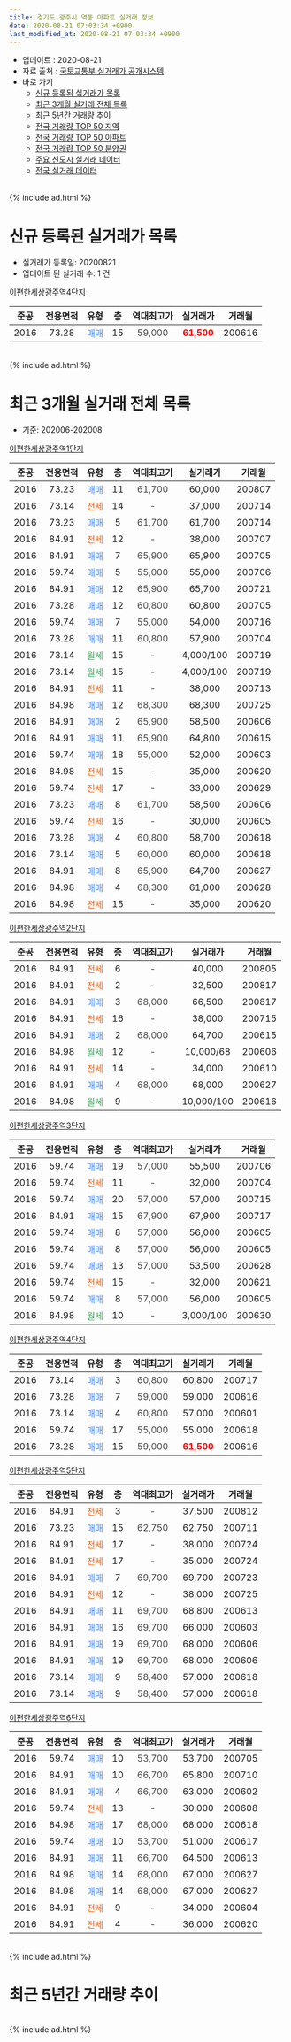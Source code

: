 ```yaml
---
title: 경기도 광주시 역동 아파트 실거래 정보
date: 2020-08-21 07:03:34 +0900
last_modified_at: 2020-08-21 07:03:34 +0900
---
```


* 업데이트 : 2020-08-21
* 자료 출처 : [국토교통부 실거래가 공개시스템](http://rt.molit.go.kr)
* 바로 가기
    * [신규 등록된 실거래가 목록](#신규-등록된-실거래가-목록)
    * [최근 3개월 실거래 전체 목록](#최근-3개월-실거래-전체-목록)
    * [최근 5년간 거래량 추이](#최근-5년간-거래량-추이)
    * [전국 거래량 TOP 50 지역](https://inasie.github.io/apt-trade-info/최근-3개월-전국에서-가장-거래가-많이-발생한-지역)
    * [전국 거래량 TOP 50 아파트](https://inasie.github.io/apt-trade-info/최근-3개월-전국에서-가장-거래가-많이-발생한-아파트)
    * [전국 거래량 TOP 50 분양권](https://inasie.github.io/apt-trade-info/최근-3개월-전국에서-가장-거래가-많이-발생한-분양권)
    * [주요 신도시 실거래 데이터](https://inasie.github.io/apt-trade-info/주요-신도시)
    * [전국 실거래 데이터](https://inasie.github.io/apt-trade-info/전국)
<br>
{% include ad.html %}
<br>

# 신규 등록된 실거래가 목록
* 실거래가 등록일: 20200821
* 업데이트 된 실거래 수: 1 건


[이편한세상광주역4단지](https://search.naver.com/search.naver?query=%EA%B2%BD%EA%B8%B0%EB%8F%84+%EA%B4%91%EC%A3%BC%EC%8B%9C+%EC%97%AD%EB%8F%99+%EC%9D%B4%ED%8E%B8%ED%95%9C%EC%84%B8%EC%83%81%EA%B4%91%EC%A3%BC%EC%97%AD4%EB%8B%A8%EC%A7%80)

|준공|전용면적|유형|층|역대최고가|실거래가|거래월|
|:---:|:---:|:---:|:---:|:---:|:---:|:---:|
|2016|73.28|<span style="color:#4285f3">매매</span>|15|<span style="color:#444444">59,000</span>|<b><span style="color:#ff0000">61,500</span></b>|200616|


<br>
{% include ad.html %}
<br>

# 최근 3개월 실거래 전체 목록
* 기준: 202006-202008


[이편한세상광주역1단지](https://search.naver.com/search.naver?query=%EA%B2%BD%EA%B8%B0%EB%8F%84+%EA%B4%91%EC%A3%BC%EC%8B%9C+%EC%97%AD%EB%8F%99+%EC%9D%B4%ED%8E%B8%ED%95%9C%EC%84%B8%EC%83%81%EA%B4%91%EC%A3%BC%EC%97%AD1%EB%8B%A8%EC%A7%80)

|준공|전용면적|유형|층|역대최고가|실거래가|거래월|
|:---:|:---:|:---:|:---:|:---:|:---:|:---:|
|2016|73.23|<span style="color:#4285f3">매매</span>|11|<span style="color:#444444">61,700</span>|60,000|200807|
|2016|73.14|<span style="color:#ff5a00">전세</span>|14|<span style="color:#444444">-</span>|37,000|200714|
|2016|73.23|<span style="color:#4285f3">매매</span>|5|<span style="color:#444444">61,700</span>|61,700|200714|
|2016|84.91|<span style="color:#ff5a00">전세</span>|12|<span style="color:#444444">-</span>|38,000|200707|
|2016|84.91|<span style="color:#4285f3">매매</span>|7|<span style="color:#444444">65,900</span>|65,900|200705|
|2016|59.74|<span style="color:#4285f3">매매</span>|5|<span style="color:#444444">55,000</span>|55,000|200706|
|2016|84.91|<span style="color:#4285f3">매매</span>|12|<span style="color:#444444">65,900</span>|65,700|200721|
|2016|73.28|<span style="color:#4285f3">매매</span>|12|<span style="color:#444444">60,800</span>|60,800|200705|
|2016|59.74|<span style="color:#4285f3">매매</span>|7|<span style="color:#444444">55,000</span>|54,000|200716|
|2016|73.28|<span style="color:#4285f3">매매</span>|11|<span style="color:#444444">60,800</span>|57,900|200704|
|2016|73.14|<span style="color:#34a853">월세</span>|15|<span style="color:#444444">-</span>|4,000/100|200719|
|2016|73.14|<span style="color:#34a853">월세</span>|15|<span style="color:#444444">-</span>|4,000/100|200719|
|2016|84.91|<span style="color:#ff5a00">전세</span>|11|<span style="color:#444444">-</span>|38,000|200713|
|2016|84.98|<span style="color:#4285f3">매매</span>|12|<span style="color:#444444">68,300</span>|68,300|200725|
|2016|84.91|<span style="color:#4285f3">매매</span>|2|<span style="color:#444444">65,900</span>|58,500|200606|
|2016|84.91|<span style="color:#4285f3">매매</span>|11|<span style="color:#444444">65,900</span>|64,800|200615|
|2016|59.74|<span style="color:#4285f3">매매</span>|18|<span style="color:#444444">55,000</span>|52,000|200603|
|2016|84.98|<span style="color:#ff5a00">전세</span>|15|<span style="color:#444444">-</span>|35,000|200620|
|2016|59.74|<span style="color:#ff5a00">전세</span>|17|<span style="color:#444444">-</span>|33,000|200629|
|2016|73.23|<span style="color:#4285f3">매매</span>|8|<span style="color:#444444">61,700</span>|58,500|200606|
|2016|59.74|<span style="color:#ff5a00">전세</span>|16|<span style="color:#444444">-</span>|30,000|200605|
|2016|73.28|<span style="color:#4285f3">매매</span>|4|<span style="color:#444444">60,800</span>|58,700|200618|
|2016|73.14|<span style="color:#4285f3">매매</span>|5|<span style="color:#444444">60,000</span>|60,000|200618|
|2016|84.91|<span style="color:#4285f3">매매</span>|8|<span style="color:#444444">65,900</span>|64,700|200627|
|2016|84.98|<span style="color:#4285f3">매매</span>|4|<span style="color:#444444">68,300</span>|61,000|200628|
|2016|84.98|<span style="color:#ff5a00">전세</span>|15|<span style="color:#444444">-</span>|35,000|200620|

[이편한세상광주역2단지](https://search.naver.com/search.naver?query=%EA%B2%BD%EA%B8%B0%EB%8F%84+%EA%B4%91%EC%A3%BC%EC%8B%9C+%EC%97%AD%EB%8F%99+%EC%9D%B4%ED%8E%B8%ED%95%9C%EC%84%B8%EC%83%81%EA%B4%91%EC%A3%BC%EC%97%AD2%EB%8B%A8%EC%A7%80)

|준공|전용면적|유형|층|역대최고가|실거래가|거래월|
|:---:|:---:|:---:|:---:|:---:|:---:|:---:|
|2016|84.91|<span style="color:#ff5a00">전세</span>|6|<span style="color:#444444">-</span>|40,000|200805|
|2016|84.91|<span style="color:#ff5a00">전세</span>|2|<span style="color:#444444">-</span>|32,500|200817|
|2016|84.91|<span style="color:#4285f3">매매</span>|3|<span style="color:#444444">68,000</span>|66,500|200817|
|2016|84.91|<span style="color:#ff5a00">전세</span>|16|<span style="color:#444444">-</span>|38,000|200715|
|2016|84.91|<span style="color:#4285f3">매매</span>|2|<span style="color:#444444">68,000</span>|64,700|200615|
|2016|84.98|<span style="color:#34a853">월세</span>|12|<span style="color:#444444">-</span>|10,000/68|200606|
|2016|84.91|<span style="color:#ff5a00">전세</span>|14|<span style="color:#444444">-</span>|34,000|200610|
|2016|84.91|<span style="color:#4285f3">매매</span>|4|<span style="color:#444444">68,000</span>|68,000|200627|
|2016|84.98|<span style="color:#34a853">월세</span>|9|<span style="color:#444444">-</span>|10,000/100|200616|

[이편한세상광주역3단지](https://search.naver.com/search.naver?query=%EA%B2%BD%EA%B8%B0%EB%8F%84+%EA%B4%91%EC%A3%BC%EC%8B%9C+%EC%97%AD%EB%8F%99+%EC%9D%B4%ED%8E%B8%ED%95%9C%EC%84%B8%EC%83%81%EA%B4%91%EC%A3%BC%EC%97%AD3%EB%8B%A8%EC%A7%80)

|준공|전용면적|유형|층|역대최고가|실거래가|거래월|
|:---:|:---:|:---:|:---:|:---:|:---:|:---:|
|2016|59.74|<span style="color:#4285f3">매매</span>|19|<span style="color:#444444">57,000</span>|55,500|200706|
|2016|59.74|<span style="color:#ff5a00">전세</span>|11|<span style="color:#444444">-</span>|32,000|200704|
|2016|59.74|<span style="color:#4285f3">매매</span>|20|<span style="color:#444444">57,000</span>|57,000|200715|
|2016|84.91|<span style="color:#4285f3">매매</span>|15|<span style="color:#444444">67,900</span>|67,900|200717|
|2016|59.74|<span style="color:#4285f3">매매</span>|8|<span style="color:#444444">57,000</span>|56,000|200605|
|2016|59.74|<span style="color:#4285f3">매매</span>|8|<span style="color:#444444">57,000</span>|56,000|200605|
|2016|59.74|<span style="color:#4285f3">매매</span>|13|<span style="color:#444444">57,000</span>|53,500|200628|
|2016|59.74|<span style="color:#ff5a00">전세</span>|15|<span style="color:#444444">-</span>|32,000|200621|
|2016|59.74|<span style="color:#4285f3">매매</span>|8|<span style="color:#444444">57,000</span>|56,000|200605|
|2016|84.98|<span style="color:#34a853">월세</span>|10|<span style="color:#444444">-</span>|3,000/100|200630|


<script async src="//pagead2.googlesyndication.com/pagead/js/adsbygoogle.js"></script>
<!-- 기본 -->
<ins class="adsbygoogle"
     style="display:block"
     data-ad-client="ca-pub-2446590836940007"
     data-ad-slot="1659523306"
     data-ad-format="auto"
     data-full-width-responsive="true"></ins>
<script>
(adsbygoogle = window.adsbygoogle || []).push({});
</script>


[이편한세상광주역4단지](https://search.naver.com/search.naver?query=%EA%B2%BD%EA%B8%B0%EB%8F%84+%EA%B4%91%EC%A3%BC%EC%8B%9C+%EC%97%AD%EB%8F%99+%EC%9D%B4%ED%8E%B8%ED%95%9C%EC%84%B8%EC%83%81%EA%B4%91%EC%A3%BC%EC%97%AD4%EB%8B%A8%EC%A7%80)

|준공|전용면적|유형|층|역대최고가|실거래가|거래월|
|:---:|:---:|:---:|:---:|:---:|:---:|:---:|
|2016|73.14|<span style="color:#4285f3">매매</span>|3|<span style="color:#444444">60,800</span>|60,800|200717|
|2016|73.28|<span style="color:#4285f3">매매</span>|7|<span style="color:#444444">59,000</span>|59,000|200616|
|2016|73.14|<span style="color:#4285f3">매매</span>|4|<span style="color:#444444">60,800</span>|57,000|200601|
|2016|59.74|<span style="color:#4285f3">매매</span>|17|<span style="color:#444444">55,000</span>|55,000|200618|
|2016|73.28|<span style="color:#4285f3">매매</span>|15|<span style="color:#444444">59,000</span>|<b><span style="color:#ff0000">61,500</span></b>|200616|

[이편한세상광주역5단지](https://search.naver.com/search.naver?query=%EA%B2%BD%EA%B8%B0%EB%8F%84+%EA%B4%91%EC%A3%BC%EC%8B%9C+%EC%97%AD%EB%8F%99+%EC%9D%B4%ED%8E%B8%ED%95%9C%EC%84%B8%EC%83%81%EA%B4%91%EC%A3%BC%EC%97%AD5%EB%8B%A8%EC%A7%80)

|준공|전용면적|유형|층|역대최고가|실거래가|거래월|
|:---:|:---:|:---:|:---:|:---:|:---:|:---:|
|2016|84.91|<span style="color:#ff5a00">전세</span>|3|<span style="color:#444444">-</span>|37,500|200812|
|2016|73.23|<span style="color:#4285f3">매매</span>|15|<span style="color:#444444">62,750</span>|62,750|200711|
|2016|84.91|<span style="color:#ff5a00">전세</span>|17|<span style="color:#444444">-</span>|38,000|200724|
|2016|84.91|<span style="color:#ff5a00">전세</span>|17|<span style="color:#444444">-</span>|35,000|200724|
|2016|84.91|<span style="color:#4285f3">매매</span>|7|<span style="color:#444444">69,700</span>|69,700|200723|
|2016|84.91|<span style="color:#ff5a00">전세</span>|12|<span style="color:#444444">-</span>|38,000|200725|
|2016|84.91|<span style="color:#4285f3">매매</span>|11|<span style="color:#444444">69,700</span>|68,800|200613|
|2016|84.91|<span style="color:#4285f3">매매</span>|16|<span style="color:#444444">69,700</span>|66,000|200603|
|2016|84.91|<span style="color:#4285f3">매매</span>|19|<span style="color:#444444">69,700</span>|68,000|200606|
|2016|84.91|<span style="color:#4285f3">매매</span>|19|<span style="color:#444444">69,700</span>|68,000|200606|
|2016|73.14|<span style="color:#4285f3">매매</span>|9|<span style="color:#444444">58,400</span>|57,000|200618|
|2016|73.14|<span style="color:#4285f3">매매</span>|9|<span style="color:#444444">58,400</span>|57,000|200618|

[이편한세상광주역6단지](https://search.naver.com/search.naver?query=%EA%B2%BD%EA%B8%B0%EB%8F%84+%EA%B4%91%EC%A3%BC%EC%8B%9C+%EC%97%AD%EB%8F%99+%EC%9D%B4%ED%8E%B8%ED%95%9C%EC%84%B8%EC%83%81%EA%B4%91%EC%A3%BC%EC%97%AD6%EB%8B%A8%EC%A7%80)

|준공|전용면적|유형|층|역대최고가|실거래가|거래월|
|:---:|:---:|:---:|:---:|:---:|:---:|:---:|
|2016|59.74|<span style="color:#4285f3">매매</span>|10|<span style="color:#444444">53,700</span>|53,700|200705|
|2016|84.91|<span style="color:#4285f3">매매</span>|10|<span style="color:#444444">66,700</span>|65,800|200710|
|2016|84.91|<span style="color:#4285f3">매매</span>|4|<span style="color:#444444">66,700</span>|63,000|200602|
|2016|59.74|<span style="color:#ff5a00">전세</span>|13|<span style="color:#444444">-</span>|30,000|200608|
|2016|84.98|<span style="color:#4285f3">매매</span>|17|<span style="color:#444444">68,000</span>|68,000|200618|
|2016|59.74|<span style="color:#4285f3">매매</span>|10|<span style="color:#444444">53,700</span>|51,000|200617|
|2016|84.91|<span style="color:#4285f3">매매</span>|11|<span style="color:#444444">66,700</span>|64,500|200613|
|2016|84.98|<span style="color:#4285f3">매매</span>|14|<span style="color:#444444">68,000</span>|67,000|200627|
|2016|84.98|<span style="color:#4285f3">매매</span>|14|<span style="color:#444444">68,000</span>|67,000|200627|
|2016|84.91|<span style="color:#ff5a00">전세</span>|9|<span style="color:#444444">-</span>|34,000|200604|
|2016|84.91|<span style="color:#ff5a00">전세</span>|4|<span style="color:#444444">-</span>|36,000|200620|


<br>
{% include ad.html %}
<br>

# 최근 5년간 거래량 추이


<div style="width:100%;">
    <canvas id="deal_progress" height="200"></canvas>
</div>

<script>
new Chart(document.getElementById("deal_progress"), {
    type: 'line',
    data: {
        labels: ['201508','201509','201510','201511','201512','201601','201602','201603','201604','201605','201606','201607','201608','201609','201610','201611','201612','201701','201702','201703','201704','201705','201706','201707','201708','201709','201710','201711','201712','201801','201802','201803','201804','201805','201806','201807','201808','201809','201810','201811','201812','201901','201902','201903','201904','201905','201906','201907','201908','201909','201910','201911','201912','202001','202002','202003','202004','202005','202006','202007','202008'],
        datasets: [{
            label: '매매',
            pointRadius: 1,
            data: [0, 0, 0, 0, 0, 0, 0, 0, 0, 0, 0, 0, 0, 0, 0, 0, 0, 1, 1, 2, 1, 2, 2, 1, 1, 1, 1, 2, 6, 12, 9, 4, 2, 2, 2, 2, 7, 8, 9, 7, 10, 7, 1, 7, 6, 9, 9, 44, 52, 27, 11, 10, 7, 14, 22, 10, 5, 24, 30, 16, 2],
            borderColor: "rgba(255, 201, 14, 1)",
            backgroundColor: "rgba(255, 201, 14, 0.5)",
            fill: false,
            lineTension: 0
        },{
            label: '전월세',
            pointRadius: 1,
            data: [0, 0, 0, 0, 0, 0, 0, 0, 0, 0, 0, 1, 4, 7, 20, 28, 74, 60, 45, 13, 2, 4, 3, 8, 5, 11, 7, 10, 7, 11, 10, 14, 8, 4, 2, 8, 9, 20, 25, 24, 36, 42, 33, 26, 12, 12, 10, 10, 11, 21, 12, 24, 19, 15, 14, 9, 6, 9, 12, 10, 3],
            borderColor: "rgba(0, 141, 185, 1)",
            backgroundColor: "rgba(0, 141, 185, 0.5)",
            fill: false,
            lineTension: 0
        }
        ]
    },
    options: {
        responsive: true,
        title: {
            display: false
        },
        tooltips: {
            mode: 'index',
            intersect: false
        },
        hover: {
            mode: 'nearest',
            intersect: true
        },
        scales: {
            xAxes: [{
                display: true,
                scaleLabel: {
                    display: true,
                    labelString: '년/월'
                }
            }],
            yAxes: [{
                display: true,
                ticks: {
                    suggestedMin: 0,
                },
                scaleLabel: {
                    display: true,
                    labelString: '실거래 수'
                }
            }]
        }
    }
});

</script>


<br>
{% include ad.html %}
<br>

